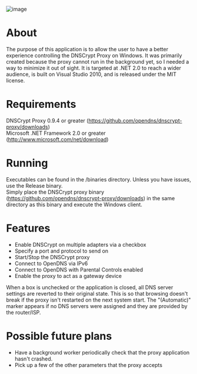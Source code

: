 ![image](https://raw.github.com/Noxwizard/dnscrypt-winclient/master/screenshot.png)

About
=====
The purpose of this application is to allow the user to have a better experience controlling the DNSCrypt Proxy on Windows. It was primarily created because the proxy cannot run in the background yet, so I needed a way to minimize it out of sight. It is targeted at .NET 2.0 to reach a wider audience, is built on Visual Studio 2010, and is released under the MIT license.

Requirements
============
DNSCrypt Proxy 0.9.4 or greater (https://github.com/opendns/dnscrypt-proxy/downloads)  
Microsoft .NET Framework 2.0 or greater (http://www.microsoft.com/net/download)

Running
=======
Executables can be found in the /binaries directory. Unless you have issues, use the Release binary.  
Simply place the DNSCrypt proxy binary (https://github.com/opendns/dnscrypt-proxy/downloads) in the same directory as this binary and execute the Windows client.

Features
========
- Enable DNSCrypt on multiple adapters via a checkbox
- Specify a port and protocol to send on
- Start/Stop the DNSCrypt proxy
- Connect to OpenDNS via IPv6
- Connect to OpenDNS with Parental Controls enabled
- Enable the proxy to act as a gateway device

When a box is unchecked or the application is closed, all DNS server settings are reverted to their original state. This is so that browsing doesn't break if the proxy isn't restarted on the next system start. The "(Automatic)" marker appears if no DNS servers were assigned and they are provided by the router/ISP.

Possible future plans
=====================
- Have a background worker periodically check that the proxy application hasn't crashed.
- Pick up a few of the other parameters that the proxy accepts